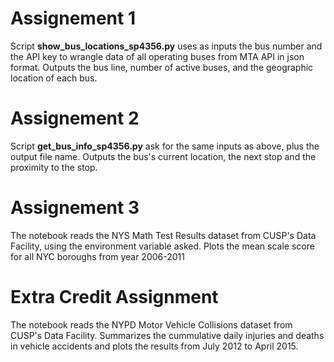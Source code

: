 # Assignement 1

Script **show_bus_locations_sp4356.py** uses as inputs the bus number and the API key to wrangle data of all operating buses from MTA API in json format. Outputs the bus line, number of active buses, and the geographic location of each bus. 
 
# Assignement 2

Script **get_bus_info_sp4356.py** ask for the same inputs as above, plus the output file name. Outputs the bus's current location, the next stop and the proximity to the stop.

# Assignement 3

The notebook reads the NYS Math Test Results dataset from CUSP's Data Facility, using the environment variable asked. Plots the mean scale score for all NYC boroughs from year 2006-2011 

# Extra Credit Assignment

The notebook reads the NYPD Motor Vehicle Collisions dataset from CUSP's Data Facility. Summarizes the cummulative daily injuries and deaths in vehicle accidents and plots the results from July 2012 to April 2015.
